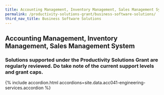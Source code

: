 ```yaml
---
title: Accounting Management, Inventory Management, Sales Management System
permalink: /productivity-solutions-grant/business-software-solutions/
third_nav_title: Business Software Solutions
---
```


## Accounting Management, Inventory Management, Sales Management System

### Solutions supported under the Productivity Solutions Grant are regularly reviewed. Do take note of the current support levels and grant caps.

{% include accordion.html accordions=site.data.acc041-engineering-services.accordion %}